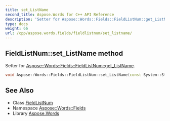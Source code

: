 ```yaml
---
title: set_ListName
second_title: Aspose.Words for C++ API Reference
description: 'Setter for Aspose::Words::Fields::FieldListNum::get_ListName.'
type: docs
weight: 66
url: /cpp/aspose.words.fields/fieldlistnum/set_listname/
---
```

## FieldListNum::set_ListName method


Setter for [Aspose::Words::Fields::FieldListNum::get_ListName](../get_listname/).

```cpp
void Aspose::Words::Fields::FieldListNum::set_ListName(const System::String &value)
```

## See Also

* Class [FieldListNum](../)
* Namespace [Aspose::Words::Fields](../../)
* Library [Aspose.Words](../../../)
